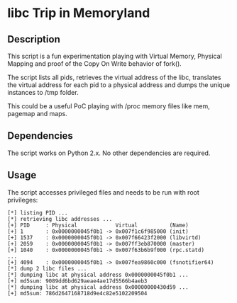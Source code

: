 # libc Trip in Memoryland

## Description

This script is a fun experimentation playing with Virtual Memory, Physical Mapping and proof of the Copy On Write behavior of fork().

The script lists all pids, retrieves the virtual address of the libc, translates the virtual address for each pid to a physical address and dumps the unique instances to /tmp folder.

This could be a useful PoC playing with /proc memory files like mem, pagemap and maps.

## Dependencies

The script works on Python 2.x. No other dependencies are required.

## Usage

The script accesses privileged files and needs to be run with root privileges:

```shell
[*] listing PID ...
[*] retrieving libc addresses ...
[+] PID     : Physical            Virtual          (Name)
[+] 1       : 0x0000000045f0b1 -> 0x007f1c6f985000 (init)
[+] 1537    : 0x0000000045f0b1 -> 0x007f66423f2000 (libvirtd)
[+] 2059    : 0x0000000045f0b1 -> 0x007ff3eb870000 (master)
[+] 1040    : 0x0000000045f0b1 -> 0x007f63b6b9f000 (rpc.statd)
...
[+] 4094    : 0x0000000045f0b1 -> 0x007fea9860c000 (fsnotifier64)
[*] dump 2 libc files ...
[*] dumping libc at physical address 0x0000000045f0b1 ...
[+] md5sum: 9089dd6bd629aeae4ae17d5566b4aeb3
[*] dumping libc at physical address 0x00000000430d59 ...
[+] md5sum: 786d2647168718d9e4c82e5102209504


```